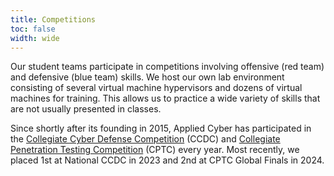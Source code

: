```yaml
---
title: Competitions
toc: false
width: wide
---
```


Our student teams participate in competitions involving offensive (red team) and defensive (blue team) skills. We host our own lab environment consisting of several virtual machine hypervisors and dozens of virtual machines for training. This allows us to practice a wide variety of skills that are not usually presented in classes.

Since shortly after its founding in 2015, Applied Cyber has participated in the [Collegiate Cyber Defense Competition](https://nationalccdc.org) (CCDC) and [Collegiate Penetration Testing Competition](https://cp.tc) (CPTC) every year. Most recently, we placed 1st at National CCDC in 2023 and 2nd at CPTC Global Finals in 2024.